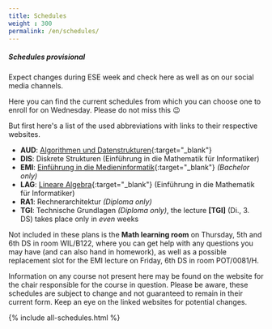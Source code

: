 ```yaml
---
title: Schedules
weight : 300
permalink: /en/schedules/
---
```


<!--
<div style="border:1px solid #222; padding:0 0.5em; margin-bottom: 2em">
<h4>Attention - current changes (08.10.2016 - 15:30)</h4>
There were some small changes to 1 schedule (Bachelor/9).
</div>

<div style="border:1px solid #222; padding:0 0.5em; margin-bottom: 2em">
<h4>Attention - current changes (05.10.2016 - 08:30)</h4>
There were some small changes to 3 schedules (Bachelor/5, Bachelor/6, Diplom/1).
</div>
-->


<div class="panel">
  <h5>Schedules provisional</h5>
  <p>Expect changes during ESE week and check here as well as on our social media channels.</p>
</div>

Here you can find the current schedules from which you can choose one to enroll for on Wednesday. Please do not miss this :wink:

But first here's a list of the used abbreviations with links to their respective websites.


* **AUD**: [Algorithmen und Datenstrukturen](https://www.inf.tu-dresden.de/index.php?node_id=3749){:target="_blank"}
* **DIS**: Diskrete Strukturen (Einführung in die Mathematik für Informatiker)
* **EMI**: [Einführung in die Medieninformatik](https://tu-dresden.de/ing/informatik/ai/mci/studium/lehrveranstaltungen-1/einfuehrung-in-die-medieninformatik){:target="_blank"}  *(Bachelor only)*
* **LAG**: [Lineare Algebra](https://www.math.tu-dresden.de/~baumann/lineare_algebra___einfuehrung_in_die_mathematik_fuer_informatiker.html){:target="_blank"} (Einführung in die Mathematik für Informatiker)
* **RA1**:  Rechnerarchitektur *(Diploma only)*           
* **TGI**: Technische Grundlagen *(Diploma only)*, the lecture **[TGI]** (Di., 3. DS) takes place only in *even* weeks

Not included in these plans is the **Math learning room** on Thursday, 5th and 6th DS in room WIL/B122, where you can get help with any questions you may have (and can also hand in homework), as well as a possible replacement slot for the EMI lecture on Friday, 6th DS in room POT/0081/H.

Information on any course not present here may be found on the website for the chair responsible for the course in question. Please be aware, these schedules are subject to change and not guaranteed to remain in their current form. Keep an eye on the linked websites for potential changes.

{% include all-schedules.html %}
